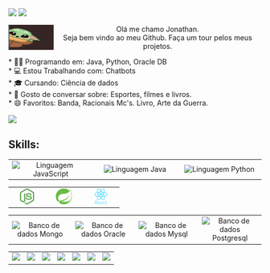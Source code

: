 <div>
    <a target="_blank" href="https://www.linkedin.com/in/jonathan-da-silva-4b61b1215/"><img src="https://img.shields.io/badge/-LinkedIn-0077B5?style=for-the-badge&logo=Linkedin&logoColor=white"  Width="10%"></img></a>
	<a target="_blank" href="mailto:jonathansilvadevjpldv@gmail.com"><img src="https://img.shields.io/badge/-Gmail-D14836?style=for-the-badge&logo=Gmail&logoColor=white" Width="8%"></img></a>   
</div>

 <div>
    	<img align="left" height="50px" Width="90px" src="yoda.gif" />
        <p align="center">Olá me chamo Jonathan.<br>Seja bem vindo ao meu  Github. Faça um tour pelos meus projetos.</p>
 </div>
<div> 
    <p align="left">
        <span>* 👨‍💻 Programando em: Java, Python, Oracle DB</span>
        <br><span>* 💻 Estou Trabalhando com: Chatbots</span>
        <br><span>* 🎓 Cursando: Ciência de dados</span>
        <br><span>* 💬 Gosto de conversar sobre: Esportes, filmes e livros.</span>
        <br><span>* 😄 Favoritos: Banda, Racionais Mc's. Livro, Arte da Guerra.</span>
    </p>
    <img align='center' src="https://github-readme-stats.vercel.app/api/top-langs/?username=JonathanSRS&&theme=dark&layout=compact">
</div>

 ## Skills:

 <div align="center">
	<table>
		<tbody>
         		<!--<img height="32px" src="https://cdn.svgporn.com/logos/c.svg">-->
     			<td align="center" width="21%"><img height="32px" src="https://cdn.svgporn.com/logos/javascript.svg" alt="Linguagem JavaScript"></td>
    			<td align="center" width="21%"><img height="32px" src="https://cdn.svgporn.com/logos/java.svg" alt="Linguagem Java"></td>
			<td align="center" width="21%"><img height="32px" src="https://cdn.svgporn.com/logos/python.svg" alt="Linguagem Python"></td>
		</tbody>
     </table>
     <table>
		<tbody>
         		<td align="center" width="21%"><img height="32px" src="nodejs-icon.svg" alt="Framework Node"></td>
                	<td align="center" width="21%"><img height="32px" src="spring-framework-icon.svg" alt="Framework Spring"></td>
             		<td align="center" width="21%"><img height="32px" src="https://raw.githubusercontent.com/devicons/devicon/master/icons/react/react-original-wordmark.svg" alt="Framework React"></td>
        	</tbody>
     </table>
     <table>
	       <tbody>
        		<td align="center" width="21%"><img height="32px" src="https://cdn.svgporn.com/logos/mongodb.svg" alt="Banco de dados Mongo"></td>
			<td align="center" width="21%"><img height="20px" src="https://cdn.svgporn.com/logos/oracle.svg" alt="Banco de dados Oracle"></td>
        		<td align="center" width="21%"><img height="32px" src="https://cdn.svgporn.com/logos/mysql.svg" alt="Banco de dados Mysql"></td>
			<td align="center" width="21%"><img height="32px" src="https://cdn.svgporn.com/logos/postgresql.svg" alt="Banco de dados Postgresql"></td>
	      <tbody>
    </table>
</div>
<div align="center">
<table>
    <tbody>
    	    <td><img height="28px" src="https://cdn.svgporn.com/logos/eclipse.svg"></td>
    		<td><img height="28px" src="https://cdn.svgporn.com/logos/postman.svg"></td>
    		<td><img height="28px" src="https://cdn.svgporn.com/logos/git.svg"></td>
    		<td><img height="28px" src="https://cdn.svgporn.com/logos/asana.svg"></td>
    		<td><img height="32px" src="https://cdn.svgporn.com/logos/jira.svg"></td>
    		<td><img height="32px" src="https://img.icons8.com/color/000000/bash.png"></td>
    		<td><img height="30x" src="https://img.icons8.com/color/48/000000/microsoft-excel-2019--v1.png"></td>
    </tbody>
</table>
</div>

